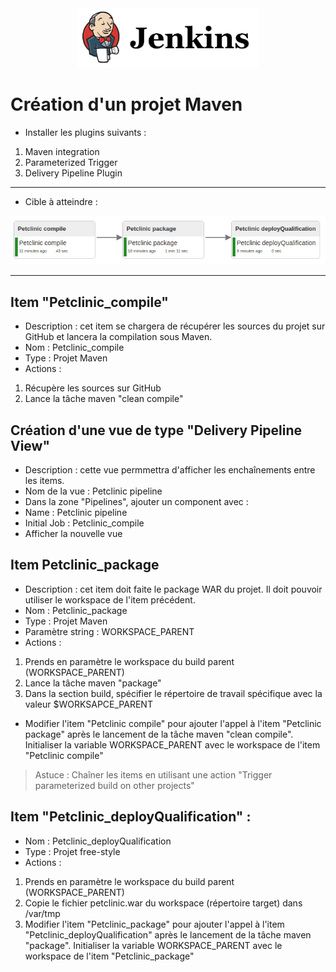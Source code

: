 <center><img src="images/jenkins.png" alt="Jenkins" width="290"/></center>

# Création d'un projet Maven
- Installer les plugins suivants :
1. Maven integration
2. Parameterized Trigger
3. Delivery Pipeline Plugin

----------

- Cible à atteindre :
<center> 
<img src="images/image1.png"/>
</center>

----------

## Item "Petclinic_compile"
- Description : cet item se chargera de récupérer les sources du projet sur GitHub et lancera la compilation sous Maven.
- Nom : Petclinic_compile
- Type : Projet Maven
- Actions :
1. Récupère les sources sur GitHub 
2. Lance la tâche maven "clean compile"

## Création d'une vue de type "Delivery Pipeline View"
- Description : cette vue permmettra d'afficher les enchaînements entre les items.
- Nom de la vue : Petclinic pipeline
- Dans la zone "Pipelines", ajouter un component avec :
 - Name : Petclinic pipeline
 - Initial Job : Petclinic_compile
- Afficher la nouvelle vue

## Item Petclinic_package
- Description : cet item doit faite le package WAR du projet. Il doit pouvoir utiliser le workspace de l'item précédent.
- Nom : Petclinic_package
- Type : Projet Maven
- Paramètre string : WORKSPACE_PARENT
- Actions :
1. Prends en paramètre le workspace du build parent (WORKSPACE\_PARENT)
2. Lance la tâche maven "package"
3. Dans la section build, spécifier le répertoire de travail spécifique avec la valeur $WORKSAPCE\_PARENT
- Modifier l'item "Petclinic compile" pour ajouter l'appel à l'item "Petclinic package" après le lancement de la tâche maven "clean compile". Initialiser la variable WORKSPACE\_PARENT avec le workspace de l'item "Petclinic compile"
> Astuce : Chaîner les items en utilisant une action "Trigger parameterized build on other projects"

## Item "Petclinic_deployQualification" :
- Nom : Petclinic_deployQualification
- Type : Projet free-style
- Actions :
1. Prends en paramètre le workspace du build parent (WORKSPACE\_PARENT)
2. Copie le fichier petclinic.war du workspace (répertoire target) dans /var/tmp
3. Modifier l'item "Petclinic_package" pour ajouter l'appel à l'item "Petclinic_deployQualification" après le lancement de la tâche maven "package". Initialiser la variable WORKSPACE\_PARENT avec le workspace de l'item "Petclinic_package"















 
